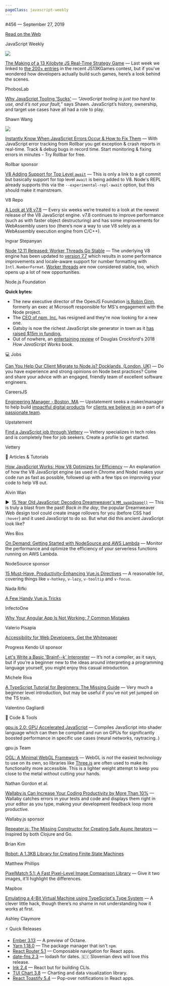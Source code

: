 ```yaml
---
pageClass: javascript-weekly
---
```


<!-- left/right splitbar -->
  

#456 — September 27, 2019

[Read on the Web](https://javascriptweekly.com/link/77751/web)

<!-- masthead -->
 

JavaScript Weekly

 
[![](https://res.cloudinary.com/cpress/image/upload/w_1280,e_sharpen:60/v1569600811/cqy4psp74yvo6gn3ycxa.png)](https://javascriptweekly.com/link/77752/web)
 
 

[The Making of a 13 Kilobyte JS Real-Time Strategy Game](https://javascriptweekly.com/link/77752/web "phoboslab.org") — Last week we linked to [the 200+ entries](https://javascriptweekly.com/link/77753/web) in the recent JS13KGames contest, but if you’ve wondered how developers actually build such games, here’s a look behind the scenes.

PhobosLab

 

[Why JavaScript Tooling 'Sucks'](https://javascriptweekly.com/link/77754/web "www.swyx.io") — _“JavaScript tooling is just too hard to use, and it’s not your fault,”_ says Shawn. JavaScript’s history, ownership, and target use cases have all had a role to play.

Shawn Wang

 
[![](https://copm.s3.amazonaws.com/abe6e438.jpg)](https://javascriptweekly.com/link/77755/web)

[Instantly Know When JavaScript Errors Occur \& How to Fix Them](https://javascriptweekly.com/link/77755/web "rollbar.com") — With JavaScript error tracking from Rollbar you get exception \& crash reports in real-time. Track \& debug bugs in record time. Start monitoring \& fixing errors in minutes \- Try Rollbar for free.

Rollbar sponsor

 

[V8 Adding Support for Top Level `await`](https://javascriptweekly.com/link/77756/web "chromium.googlesource.com") — This is only a link to a git commit but basically support for top level `await` is being added to V8. Node's REPL already supports this via the `--experimental-repl-await` option, but this should make it mainstream.

V8 Repo

 

[A Look at V8 v7.8](https://javascriptweekly.com/link/77757/web "v8.dev") — Every six weeks we’re treated to a look at the newest release of the V8 JavaScript engine. v7.8 continues to improve performance \(such as with faster object destructuring\) and has some improvements for WebAssembly users too \(there’s now a way to use V8 solely as a WebAssembly execution engine from C/C++\).

Ingvar Stepanyan

 

[Node 12.11 Released: Worker Threads Go Stable](https://javascriptweekly.com/link/77758/web "nodejs.org") — The underlying V8 engine has been updated to [version 7.7](https://javascriptweekly.com/link/77759/web) which results in some performance improvements and locale-aware support for number formatting with `Intl.NumberFormat`. [Worker threads](https://javascriptweekly.com/link/77760/web) are now considered stable, too, which opens up a lot of new opportunities.

Node.js Foundation

 
<!-- normal content section -->
 

**Quick bytes:**

- The new executive director of the OpenJS Foundation [is Robin Ginn](https://javascriptweekly.com/link/77761/web), formerly an exec at Microsoft responsible for MS's engagement with the Node project.
- The [CEO of npm, Inc.](https://javascriptweekly.com/link/77762/web) has resigned and they're now looking for a new one.
- Gatsby is now the richest JavaScript site generator in town as it [has raised \$15m in funding.](https://javascriptweekly.com/link/77763/web)
- Out of nowhere, an [entertaining review](https://javascriptweekly.com/link/77764/web) of Douglas Crockford's 2018 _How JavaScript Works_ book.

 

💻 Jobs

 

[Can You Help Our Client Migrate to Node.js\? Docklands, \(London, UK\)](https://javascriptweekly.com/link/77765/web "job.careersjs.com") — Do you have experience and strong opinions on Node best practices\? Come and share your advice with an engaged, friendly team of excellent software engineers.

CareersJS

 

[Engineering Manager \- Boston, MA](https://javascriptweekly.com/link/77766/web "www.upstatement.com") — Upstatement seeks a maker/manager to help build [impactful digital products](https://javascriptweekly.com/link/77767/web) for [clients we believe in](https://javascriptweekly.com/link/77768/web) as a part of a [passionate team](https://javascriptweekly.com/link/77769/web).

Upstatement

 

[Find a JavaScript job through Vettery](https://javascriptweekly.com/link/77770/web "www.vettery.com") — Vettery specializes in tech roles and is completely free for job seekers. Create a profile to get started.

Vettery

 

📘 Articles \& Tutorials

 

[How JavaScript Works: How V8 Optimizes for Efficiency](https://javascriptweekly.com/link/77771/web "blog.logrocket.com") — An explanation of how the V8 JavaScript engine \(as used in Chrome and Node\) makes your code run as fast as possible, followed up with a few tips on improving your code to help V8 out.

Alvin Wan

 

▶  [15 Year Old JavaScript: Decoding Dreamweaver's `MM_swapImage()`](https://javascriptweekly.com/link/77772/web "www.youtube.com") — This is truly a blast from the past\! _Back in the day_, the popular Dreamweaver Web design tool could create image rollovers for you \(before CSS had `:hover`\) and it used JavaScript to do so. But what did this ancient JavaScript look like\?

Wes Bos

 

[On Demand: Getting Started with NodeSource and AWS Lambda](https://javascriptweekly.com/link/77773/web "pages.nodesource.com") — Monitor the performance and optimize the efficiency of your serverless functions running on AWS Lambda.

NodeSource sponsor

 

[15 Must-Have, Productivity-Enhancing Vue.js Directives](https://javascriptweekly.com/link/77774/web "www.telerik.com") — A reasonable list, covering things like `v-hotkey`, `v-lazy`, `v-tooltip` and `v-focus`.

Nada Rifki

 

[A Few Handy Vue.js Tricks](https://javascriptweekly.com/link/77775/web "itnext.io")

InfectoOne

 

[Why Your Angular App Is Not Working: 7 Common Mistakes](https://javascriptweekly.com/link/77776/web "dev.to")

Valerio Pisapia

 

[Accessibility for Web Developers. Get the Whitepaper](https://javascriptweekly.com/link/77777/web "www.telerik.com")

Progress Kendo UI sponsor

 

[Let's Write a Basic 'Brainf--k' Interpreter](https://javascriptweekly.com/link/77778/web "www.jsmonday.dev") — It’s not a compiler, as it says, but if you’re a beginner new to the ideas around interpreting a programming language yourself, you might enjoy this casual introduction.

Michele Riva

 

[A TypeScript Tutorial for Beginners: The Missing Guide](https://javascriptweekly.com/link/77779/web "www.valentinog.com") — Very much a beginner level introduction, but may be useful if you’ve not yet jumped on the TS train.

Valentino Gagliardi

 

🔧 Code \& Tools

 

[gpu.js 2.0: GPU Accelerated JavaScript](https://javascriptweekly.com/link/77780/web "gpu.rocks") — Compiles JavaScript into shader language which can then be compiled and run on GPUs for significantly boosted performance in specific use cases \(neural networks, raytracing..\)

gpu.js Team

 

[OGL: A Minimal WebGL Framework](https://javascriptweekly.com/link/77781/web "github.com") — WebGL is _not_ the easiest technology to use on its own, so libraries like [Three.js](https://javascriptweekly.com/link/77782/web) are often used to make its functionality more accessible. This is a lighter weight attempt to keep you close to the metal without cutting your hands.

Nathan Gordon et al.

 

[Wallaby.js Can Increase Your Coding Productivity by More Than 10\%](https://javascriptweekly.com/link/77783/web "wallabyjs.com") — Wallaby catches errors in your tests and code and displays them right in your editor as you type, making your development feedback loop more productive.

Wallaby.js sponsor

 

[Repeater.js: The Missing Constructor for Creating Safe Async Iterators](https://javascriptweekly.com/link/77784/web "repeater.js.org") — Inspired by both Clojure and Go.

Brian Kim

 

[Robot: A 1.3KB Library for Creating Finite State Machines](https://javascriptweekly.com/link/77785/web "thisrobot.life")

Matthew Phillips

 

[PixelMatch 5.1: A Fast Pixel-Level Image Comparison Library](https://javascriptweekly.com/link/77786/web "github.com") — Give it two images, it’ll highlight the differences.

Mapbox

 

[Emulating a 4-Bit Virtual Machine using TypeScript's Type System](https://javascriptweekly.com/link/77787/web "gist.github.com") — A clever little hack, though there’s no shame in not understanding how it works at first.

Ashley Claymore

 
 
<!-- normal content section -->
 

⚡️ Quick Releases

- [Ember 3.13](https://javascriptweekly.com/link/77788/web) — A preview of Octane.
- [Yarn 1.18.0](https://javascriptweekly.com/link/77789/web) — The package manager that isn't `npm`.
- [React Router 5.1](https://javascriptweekly.com/link/77790/web) — Composable navigation for React apps.
- [date-fns 2.3](https://javascriptweekly.com/link/77791/web) — lodash for dates. 🇸🇮 Slovenian devs will love this release.
- [Ink 2.4](https://javascriptweekly.com/link/77792/web) — React but for building CLIs.
- [TUI Chart 3.8](https://javascriptweekly.com/link/77793/web) — Charting and data visualization library.
- [React Toastify 5.4](https://javascriptweekly.com/link/77794/web) — Pop-over notifications in React apps.
